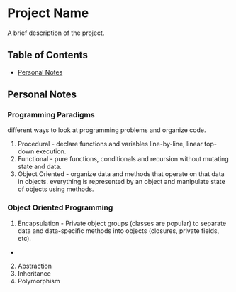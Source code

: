 # Project Name

A brief description of the project.

## Table of Contents
<!-- 
- [Introduction](#introduction)
- [Methodologies](#methodologies)
- [Technologies](#technologies)
- [Installation](#installation)
- [Usage](#usage)
- [Contributing](#contributing)
- [License](#license) -->
- [Personal Notes](#personal-notes)

<!-- ## Introduction

Provide an overview of the project and its purpose.

## Methodologies

Describe the methodologies or development approaches used in the project (e.g., Agile, Scrum, Waterfall).

## Technologies

List the technologies, frameworks, and libraries used in the project.

## Installation

Provide instructions on how to install and set up the project locally.

## Usage

Explain how to use the project and provide examples or code snippets if necessary.

## Contributing

Specify how others can contribute to the project, including guidelines for submitting pull requests or reporting issues.

## License

Indicate the license under which the project is distributed. -->

## Personal Notes
### Programming Paradigms
different ways to look at programming problems and organize code.
1. Procedural - declare functions and variables line-by-line, linear top-down execution.
2. Functional - pure functions, conditionals and recursion without mutating state and data.
3. Object Oriented - organize data and methods that operate on that data in objects. everything is represented by an object and manipulate state of objects using methods.

### Object Oriented Programming
1. Encapsulation - Private object groups (classes are popular) to separate data and data-specific methods into objects (closures, private fields, etc).
- 
2. Abstraction
3. Inheritance
4. Polymorphism
